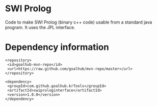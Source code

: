 SWI Prolog
==========

Code to make SWI Prolog (binary c++ code) usable from a standard java program.
It uses the JPL interface.


Dependency information 
=====================

```
<repository>
 <id>goalhub-mvn-repo</id>
 <url>https://raw.github.com/goalhub/mvn-repo/master</url>
</repository>
```
	
```	
<dependency>
 <groupId>com.github.goalhub.krTools</groupId>
 <artifactId>swiprologinterface</artifactId>
 <version>1.0.0</version>
</dependency>
```	